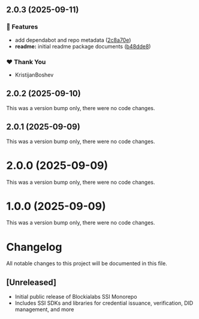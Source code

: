 ## 2.0.3 (2025-09-11)

### 🚀 Features

- add dependabot and repo metadata ([2c8a70e](https://github.com/Blockia-Labs/blockialabs-ssi/commit/2c8a70e))
- **readme:** initial readme package documents ([b48dde8](https://github.com/Blockia-Labs/blockialabs-ssi/commit/b48dde8))

### ❤️ Thank You

- KristijanBoshev

## 2.0.2 (2025-09-10)

This was a version bump only, there were no code changes.

## 2.0.1 (2025-09-09)

This was a version bump only, there were no code changes.

# 2.0.0 (2025-09-09)

This was a version bump only, there were no code changes.

# 1.0.0 (2025-09-09)

This was a version bump only, there were no code changes.

# Changelog

All notable changes to this project will be documented in this file.

## [Unreleased]

- Initial public release of Blockialabs SSI Monorepo
- Includes SSI SDKs and libraries for credential issuance, verification, DID management, and more
